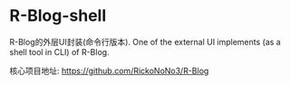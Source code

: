 # R-Blog-shell
R-Blog的外层UI封装(命令行版本). 
One of the external UI implements (as a shell tool in CLI) of R-Blog.

核心项目地址: https://github.com/RickoNoNo3/R-Blog
